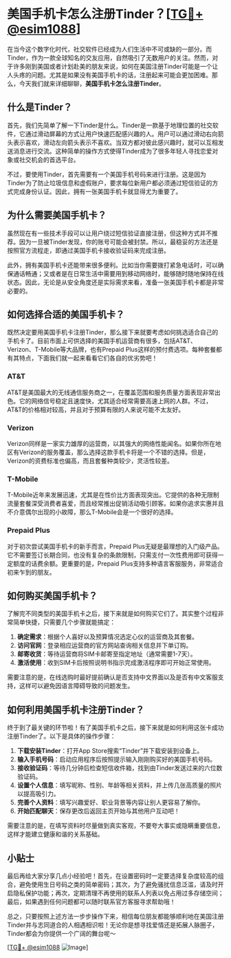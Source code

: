# 美国手机卡怎么注册Tinder？[[TG💪+ @esim1088](https://t.me/s/esim1088)]

在当今这个数字化时代，社交软件已经成为人们生活中不可或缺的一部分。而Tinder，作为一款全球知名的交友应用，自然吸引了无数用户的关注。然而，对于许多刚到美国或者计划赴美的朋友来说，如何在美国注册Tinder可能是一个让人头疼的问题。尤其是如果没有美国手机卡的话，注册起来可能会更加困难。那么，今天我们就来详细聊聊，**美国手机卡怎么注册Tinder**。

## 什么是Tinder？

首先，我们先简单了解一下Tinder是什么。Tinder是一款基于地理位置的社交软件，它通过滑动屏幕的方式让用户快速匹配感兴趣的人。用户可以通过滑动右向箭头表示喜欢，滑动左向箭头表示不喜欢。当双方都对彼此感兴趣时，就可以互相发送消息进行交流。这种简单的操作方式使得Tinder成为了很多年轻人寻找恋爱对象或社交机会的首选平台。

不过，要使用Tinder，首先需要有一个美国手机号码来进行注册。这是因为Tinder为了防止垃圾信息和虚假账户，要求每位新用户都必须通过短信验证的方式完成身份认证。因此，拥有一张美国手机卡就显得尤为重要了。

## 为什么需要美国手机卡？

虽然现在有一些技术手段可以让用户绕过短信验证直接注册，但这种方式并不推荐。因为一旦被Tinder发现，你的账号可能会被封禁。所以，最稳妥的方法还是按照官方流程走，即通过美国手机卡接收验证码来完成注册。

此外，拥有美国手机卡还能带来很多便利。比如当你需要拨打紧急电话时，可以确保通话畅通；又或者是在日常生活中需要用到移动网络时，能够随时随地保持在线状态。因此，无论是从安全角度还是实际需求来看，准备一张美国手机卡都是非常必要的。

## 如何选择合适的美国手机卡？

既然决定要用美国手机卡注册Tinder，那么接下来就要考虑如何挑选适合自己的手机卡了。目前市面上可供选择的美国手机运营商有很多，包括AT&T、Verizon、T-Mobile等大品牌，也有Prepaid Plus这样的预付费选项。每种套餐都有其特点，下面我们就一起来看看它们各自的优劣势吧！

### AT&T

AT&T是美国最大的无线通信服务商之一，在覆盖范围和服务质量方面表现非常出色。它的网络信号稳定且速度快，尤其适合经常需要高速上网的人群。不过，AT&T的价格相对较高，并且对于预算有限的人来说可能不太友好。

### Verizon

Verizon同样是一家实力雄厚的运营商，以其强大的网络性能闻名。如果你所在地区有Verizon的服务覆盖，那么选择这款手机卡将是一个不错的选择。但是，Verizon的资费标准也偏高，而且套餐种类较少，灵活性较差。

### T-Mobile

T-Mobile近年来发展迅速，尤其是在性价比方面表现突出。它提供的各种无限制流量套餐深受消费者喜爱，而且经常推出促销活动吸引顾客。如果你追求实惠并且不介意偶尔出现的小故障，那么T-Mobile会是一个很好的选择。

### Prepaid Plus

对于初次尝试美国手机卡的新手而言，Prepaid Plus无疑是最理想的入门级产品。它不需要签订长期合同，也没有复杂的条款限制，只需支付一次性费用即可获得一定额度的话费余额。更重要的是，Prepaid Plus支持多种语言客服服务，非常适合初来乍到的朋友。

## 如何购买美国手机卡？

了解完不同类型的美国手机卡之后，接下来就是如何购买它们了。其实整个过程非常简单快捷，只需要几个步骤就能搞定：

1. **确定需求**：根据个人喜好以及预算情况选定心仪的运营商及其套餐。
2. **访问官网**：登录相应运营商的官方网站查询相关信息并下单订购。
3. **邮寄收货**：等待运营商将SIM卡邮寄至指定地址（通常需要1-7天）。
4. **激活使用**：收到SIM卡后按照说明书指示完成激活程序即可开始正常使用。

需要注意的是，在线选购时最好提前确认是否支持中文界面以及是否有中文客服支持，这样可以避免因语言障碍导致的问题发生。

## 如何利用美国手机卡注册Tinder？

终于到了最关键的环节啦！有了美国手机卡之后，接下来就是如何利用这张卡成功注册Tinder了。以下是具体的操作步骤：

1. **下载安装Tinder**：打开App Store搜索“Tinder”并下载安装到设备上。
2. **输入手机号码**：启动应用程序后按照提示输入刚刚购买好的美国手机号码。
3. **接收验证码**：等待几分钟后检查短信收件箱，找到由Tinder发送过来的六位数验证码。
4. **设置个人信息**：填写昵称、性别、年龄等相关资料，并上传几张高质量的照片以提高吸引力。
5. **完善个人资料**：填写兴趣爱好、职业背景等内容让别人更容易了解你。
6. **开始匹配聊天**：保存更改后返回主页开始与其他用户互动吧！

需要注意的是，在填写资料时尽量做到真实客观，不要夸大事实或隐瞒重要信息，这样才能建立健康和谐的关系基础。

## 小贴士

最后再给大家分享几点小经验吧！首先，在设置密码时一定要选择复杂度较高的组合，避免使用生日号码之类的简单密码；其次，为了避免骚扰信息泛滥，请及时开启隐私保护功能；再次，定期清理不再使用的联系人列表以免占用过多存储空间；最后，如果遇到任何问题都可以随时联系官方客服寻求帮助哦！

总之，只要按照上述方法一步步操作下来，相信每位朋友都能够顺利地在美国注册Tinder并与志同道合的人相遇相识啦！无论你是想寻找爱情还是拓展人脉圈子，Tinder都会为你提供一个广阔的舞台呢～

[[TG💪+ @esim1088](https://t.me/s/esim1088) ![Image](https://i.postimg.cc/4NQfJmqS/Snipaste-2025-05-13-00-14-12.png)]